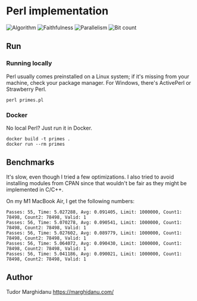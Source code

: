 # Perl implementation

![Algorithm](https://img.shields.io/badge/Algorithm-base-green)
![Faithfulness](https://img.shields.io/badge/Faithful-yes-green)
![Parallelism](https://img.shields.io/badge/Parallel-no-green)
![Bit count](https://img.shields.io/badge/Bits-unknown-yellowgreen)

## Run

### Running locally

Perl usually comes preinstalled on a Linux system; if it's missing from your machine, check your package manager. For Windows, there's ActivePerl or Strawberry Perl.

```
perl primes.pl
```

### Docker

No local Perl? Just run it in Docker.

```
docker build -t primes .
docker run --rm primes
```

## Benchmarks

It's slow, even though I tried a few optimizations. I also tried to avoid installing modules from CPAN since that wouldn't be fair as they might be implemented in C/C++. 

On my M1 MacBook Air, I get the following numbers:

```
Passes: 55, Time: 5.027288, Avg: 0.091405, Limit: 1000000, Count1: 78498, Count2: 78498, Valid: 1
Passes: 56, Time: 5.070278, Avg: 0.090541, Limit: 1000000, Count1: 78498, Count2: 78498, Valid: 1
Passes: 56, Time: 5.027602, Avg: 0.089779, Limit: 1000000, Count1: 78498, Count2: 78498, Valid: 1
Passes: 56, Time: 5.064072, Avg: 0.090430, Limit: 1000000, Count1: 78498, Count2: 78498, Valid: 1
Passes: 56, Time: 5.041186, Avg: 0.090021, Limit: 1000000, Count1: 78498, Count2: 78498, Valid: 1
```

## Author

Tudor Marghidanu
https://marghidanu.com/
